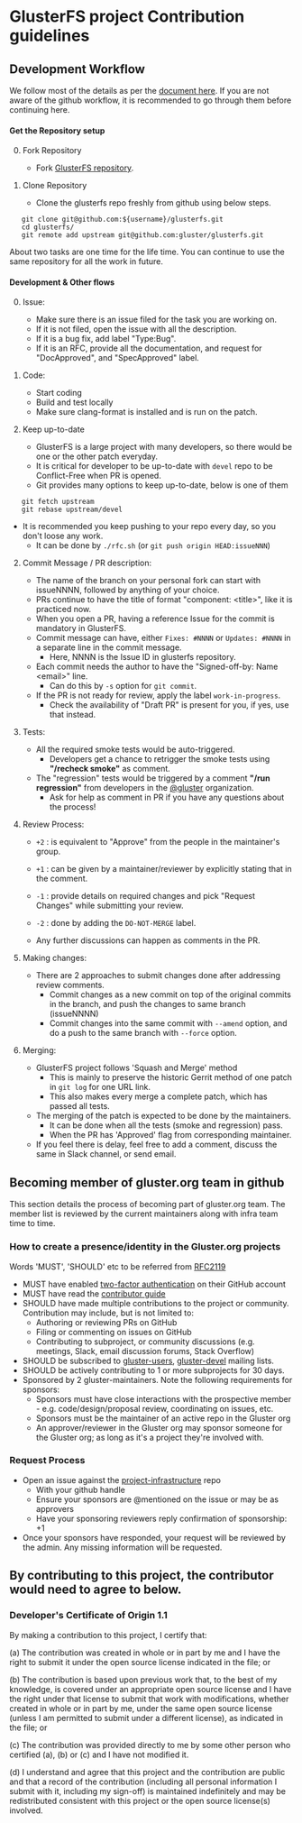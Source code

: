# GlusterFS project Contribution guidelines

## Development Workflow

We follow most of the details as per the [document here](https://help.github.com/en/github/collaborating-with-issues-and-pull-requests). If you are not aware of the github workflow, it is recommended to go through them before continuing here.


#### Get the Repository setup

0. Fork Repository
   - Fork [GlusterFS repository](https://github.com/gluster/glusterfs/fork).

1. Clone Repository
   - Clone the glusterfs repo freshly from github using below steps.

```
   git clone git@github.com:${username}/glusterfs.git
   cd glusterfs/
   git remote add upstream git@github.com:gluster/glusterfs.git
```

About two tasks are one time for the life time. You can continue to use the same repository for all the work in future.

#### Development & Other flows

0. Issue:
   - Make sure there is an issue filed for the task you are working on.
   - If it is not filed, open the issue with all the description.
   - If it is a bug fix, add label "Type:Bug".
   - If it is an RFC, provide all the documentation, and request for "DocApproved", and "SpecApproved" label.

1. Code:
   - Start coding
   - Build and test locally
   - Make sure clang-format is installed and is run on the patch.

2. Keep up-to-date
   - GlusterFS is a large project with many developers, so there would be one or the other patch everyday.
   - It is critical for developer to be up-to-date with `devel` repo to be Conflict-Free when PR is opened.
   - Git provides many options to keep up-to-date, below is one of them
```
   git fetch upstream
   git rebase upstream/devel
```
   - It is recommended you keep pushing to your repo every day, so you don't loose any work.
     - It can be done by `./rfc.sh` (or `git push origin HEAD:issueNNN`)

2. Commit Message / PR description:
   - The name of the branch on your personal fork can start with issueNNNN, followed by anything of your choice.
   - PRs continue to have the title of format "component: \<title\>", like it is practiced now.
   - When you open a PR, having a reference Issue for the commit is mandatory in GlusterFS.
   - Commit message can have, either `Fixes: #NNNN` or `Updates: #NNNN` in a separate line in the commit message.
     - Here, NNNN is the Issue ID in glusterfs repository.
   - Each commit needs the author to have the "Signed-off-by: Name \<email\>" line.
     - Can do this by `-s` option for `git commit`.
   - If the PR is not ready for review, apply the label `work-in-progress`.
     - Check the availability of "Draft PR" is present for you, if yes, use that instead.

3. Tests:
   - All the required smoke tests would be auto-triggered.
     - Developers get a chance to retrigger the smoke tests using **"/recheck smoke"** as comment.
   - The "regression" tests would be triggered by a comment **"/run regression"** from developers in the [@gluster](https://github.com/orgs/gluster/people) organization.
     - Ask for help as comment in PR if you have any questions about the process!

4. Review Process:
   - `+2` : is equivalent to "Approve" from the people in the maintainer's group.
   - `+1` : can be given by a maintainer/reviewer by explicitly stating that in the comment.
   - `-1` : provide details on required changes and pick "Request Changes" while submitting your review.
   - `-2` : done by adding the `DO-NOT-MERGE` label.

   - Any further discussions can happen as comments in the PR.

5. Making changes:
   - There are 2 approaches to submit changes done after addressing review comments.
     - Commit changes as a new commit on top of the original commits in the branch, and push the changes to same branch (issueNNNN)
     - Commit changes into the same commit with `--amend` option, and do a push to the same branch with `--force` option.

6. Merging:
   - GlusterFS project follows 'Squash and Merge' method
     - This is mainly to preserve the historic Gerrit method of one patch in `git log` for one URL link.
     - This also makes every merge a complete patch, which has passed all tests.
   - The merging of the patch is expected to be done by the maintainers.
     - It can be done when all the tests (smoke and regression) pass.
     - When the PR has 'Approved' flag from corresponding maintainer.
   - If you feel there is delay, feel free to add a comment, discuss the same in Slack channel, or send email.

## Becoming member of gluster.org team in github

This section details the process of becoming part of gluster.org team.
The member list is reviewed by the current maintainers along with infra team time to time.

### How to create a presence/identity in the Gluster.org projects

Words 'MUST', 'SHOULD' etc to be referred from [RFC2119](https://tools.ietf.org/html/rfc2119)

* MUST have enabled [two-factor authentication](https://help.github.com/articles/about-two-factor-authentication) on their GitHub account
* MUST have read the [contributor guide](#)
* SHOULD have made multiple contributions to the project or community. Contribution may include, but is not limited to:
  - Authoring or reviewing PRs on GitHub
  - Filing or commenting on issues on GitHub
  - Contributing to subproject, or community discussions (e.g. meetings, Slack, email discussion forums, Stack Overflow)
* SHOULD be subscribed to [gluster-users](https://lists.gluster.org/mailman/listinfo/gluster-users), [gluster-devel](https://lists.gluster.org/mailman/listinfo/gluster-devel) mailing lists.
* SHOULD be actively contributing to 1 or more subprojects for 30 days.
* Sponsored by 2 gluster-maintainers. Note the following requirements for sponsors:
  - Sponsors must have close interactions with the prospective member - e.g. code/design/proposal review, coordinating on issues, etc.
  - Sponsors must be the maintainer of an active repo in the Gluster org
  - An approver/reviewer in the Gluster org may sponsor someone for the Gluster org; as long as it's a project they're involved with.


### Request Process

* Open an issue against the [project-infrastructure](https://github.com/gluster/project-infrastructure) repo
  - With your github handle
  - Ensure your sponsors are @mentioned on the issue or may be as approvers
  - Have your sponsoring reviewers reply confirmation of sponsorship: +1
* Once your sponsors have responded, your request will be reviewed by the admin. Any missing information will be requested.



## By contributing to this project, the contributor would need to agree to below.

### Developer's Certificate of Origin 1.1

By making a contribution to this project, I certify that:

(a) The contribution was created in whole or in part by me and I
    have the right to submit it under the open source license
    indicated in the file; or

(b) The contribution is based upon previous work that, to the best
    of my knowledge, is covered under an appropriate open source
    license and I have the right under that license to submit that
    work with modifications, whether created in whole or in part
    by me, under the same open source license (unless I am
    permitted to submit under a different license), as indicated
    in the file; or

(c) The contribution was provided directly to me by some other
    person who certified (a), (b) or (c) and I have not modified
    it.

(d) I understand and agree that this project and the contribution
    are public and that a record of the contribution (including all
    personal information I submit with it, including my sign-off) is
    maintained indefinitely and may be redistributed consistent with
    this project or the open source license(s) involved.

